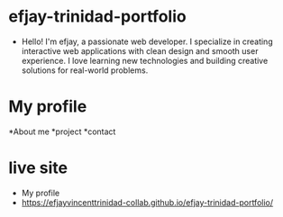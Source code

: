 # efjay-trinidad-portfolio
* Hello! I'm efjay, a passionate web developer. I specialize in creating interactive web applications with clean design and smooth user experience. I love learning new technologies and building creative solutions for real-world problems.
# My profile
*About me
*project
*contact
# live site
* My profile
*  https://efjayvincenttrinidad-collab.github.io/efjay-trinidad-portfolio/
